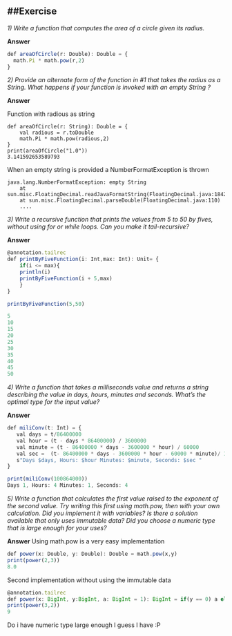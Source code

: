 ##Exercise
---
*1) Write a function that computes the area of a circle given its radius.*

**Answer**
```javascript
def areaOfCircle(r: Double): Double = { 
  math.Pi * math.pow(r,2)
}
```

*2) Provide an alternate form of the function in #1 that takes the radius as a String. 
What happens if your function is invoked with an empty String ?*

**Answer**

Function with radious as string
```
def areaOfCircle(r: String): Double = { 
    val radious = r.toDouble 
    math.Pi * math.pow(radious,2)
}
print(areaOfCircle("1.0"))
3.141592653589793
```
When an empty string is provided a NumberFormatException is thrown
```
java.lang.NumberFormatException: empty String
	at sun.misc.FloatingDecimal.readJavaFormatString(FloatingDecimal.java:1842)
	at sun.misc.FloatingDecimal.parseDouble(FloatingDecimal.java:110)
	....
```
*3) Write a recursive function that prints the values from 5 to 50 by fives, without using for or while loops. 
Can you make it tail-recursive?*

**Answer**
```javascript
@annotation.tailrec
def printByFiveFunction(i: Int,max: Int): Unit= {
    if(i <= max){
    println(i) 
    printByFiveFunction(i + 5,max)
    }
}

printByFiveFunction(5,50)

5
10
15
20
25
30
35
40
45
50
```
*4) Write a function that takes a milliseconds value and returns a string describing the value in days, hours, minutes and seconds. 
What’s the optimal type for the input value?*

**Answer**
 ```javascript
def miliConv(t: Int) = {
    val days = t/86400000
    val hour = (t - days * 86400000) / 3600000
    val minute = (t - 86400000 * days - 3600000 * hour) / 60000
    val sec =  (t- 86400000 * days - 3600000 * hour - 60000 * minute)/ 1000
    s"Days $days, Hours: $hour Minutes: $minute, Seconds: $sec "
}

print(miliConv(100864000))
Days 1, Hours: 4 Minutes: 1, Seconds: 4
 ```
*5) Write a function that calculates the first value raised to the exponent of the second value. Try writing this first using math.pow, then with your own calculation. Did you implement it with variables? Is there a solution available that only uses immutable data? Did you choose a numeric type that is large enough for your uses?*

**Answer**
Using math.pow is a very easy implementation
```javascript
def power(x: Double, y: Double): Double = math.pow(x,y)
print(power(2,3))
8.0
```
Second implementation without using the immutable data
```javascript
@annotation.tailrec
def power(x: BigInt, y:BigInt, a: BigInt = 1): BigInt = if(y == 0) a else power(x,y-1,a * x) 
print(power(3,2))
9
```
Do i have numeric type large enough
I guess I have :P
